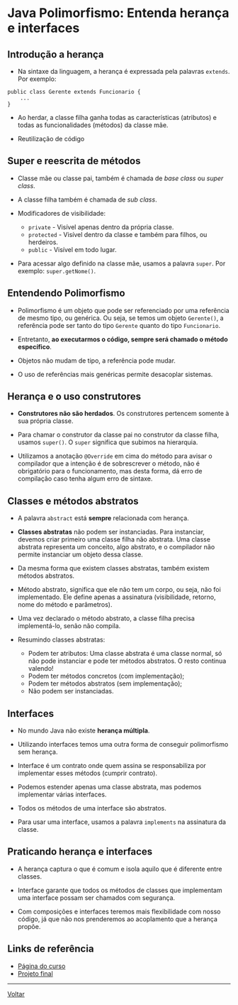 # Java Polimorfismo: Entenda herança e interfaces

## Introdução a herança

- Na sintaxe da linguagem, a herança é expressada pela palavras `extends`. Por exemplo: 

```
public class Gerente extends Funcionario { 
    ...
}
```

- Ao herdar, a classe filha ganha todas as características (atributos) e todas as funcionalidades (métodos) da classe mãe.

- Reutilização de código

## Super e reescrita de métodos

- Classe mãe ou classe pai, também é chamada de *base class* ou *super class*.

- A classe filha também é chamada de *sub class*.

- Modificadores de visibilidade:
    - `private` - Visível apenas dentro da própria classe.
    - `protected` - Visível dentro da classe e também para filhos, ou herdeiros.
    - `public` - Visível em todo lugar.

- Para acessar algo definido na classe mãe, usamos a palavra `super`. Por exemplo: `super.getNome()`.

## Entendendo Polimorfismo

- Polimorfismo é um objeto que pode ser referenciado por uma referência de mesmo tipo, ou genérica. Ou seja, se temos um objeto `Gerente()`, a referência pode ser tanto do tipo `Gerente` quanto do tipo `Funcionario`.

- Entretanto, **ao executarmos o código, sempre será chamado o método específico**.

- Objetos não mudam de tipo, a referência pode mudar.

- O uso de referências mais genéricas permite desacoplar sistemas.

## Herança e o uso construtores

- **Construtores não são herdados**. Os construtores pertencem somente à sua própria classe.

- Para chamar o construtor da classe pai no construtor da classe filha, usamos `super()`. O `super` significa que subimos na hierarquia.

- Utilizamos a anotação `@Override` em cima do método para avisar o compilador que a intenção é de sobrescrever o método, não é obrigatório para o funcionamento, mas desta forma, dá erro de compilação caso tenha algum erro de sintaxe.

## Classes e métodos abstratos

- A palavra `abstract` está **sempre** relacionada com herança.

- **Classes abstratas** não podem ser instanciadas. Para instanciar, devemos criar primeiro uma classe filha não abstrata. Uma classe abstrata representa um conceito, algo abstrato, e o compilador não permite instanciar um objeto dessa classe.

- Da mesma forma que existem classes abstratas, também existem métodos abstratos.

- Método abstrato, significa que ele não tem um corpo, ou seja, não foi implementado. Ele define apenas a assinatura (visibilidade, retorno, nome do método e parâmetros).

- Uma vez declarado o método abstrato, a classe filha precisa implementá-lo, senão não compila.

- Resumindo classes abstratas: 
    - Podem ter atributos: Uma classe abstrata é uma classe normal, só não pode instanciar e pode ter métodos abstratos. O resto continua valendo!
    - Podem ter métodos concretos (com implementação);
    - Podem ter métodos abstratos (sem implementação);
    - Não podem ser instanciadas.

## Interfaces

- No mundo Java não existe **herança múltipla**.

- Utilizando interfaces temos uma outra forma de conseguir polimorfismo sem herança.

- Interface é um contrato onde quem assina se responsabiliza por implementar esses métodos (cumprir contrato).

- Podemos estender apenas uma classe abstrata, mas podemos implementar várias interfaces.

- Todos os métodos de uma interface são abstratos.

- Para usar uma interface, usamos a palavra `implements` na assinatura da classe.

## Praticando herança e interfaces

- A herança captura o que é comum e isola aquilo que é diferente entre classes.

- Interface garante que todos os métodos de classes que implementam uma interface possam ser chamados com segurança.

- Com composições e interfaces teremos mais flexibilidade com nosso código, já que não nos prenderemos ao acoplamento que a herança propõe.

## Links de referência

- [Página do curso](https://cursos.alura.com.br/course/java-heranca-interfaces-polimorfismo)
- [Projeto final](https://caelum-online-public.s3.amazonaws.com/788-java-heranca-interfaces-polimorfismo/07/java3-projeto-completo.zip)

---

[Voltar](./README.md)




